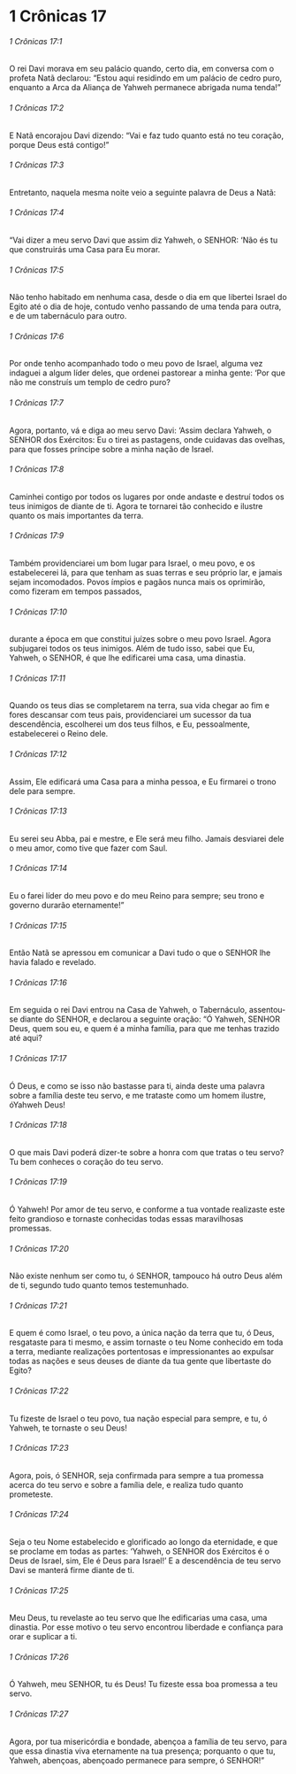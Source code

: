 # 1 Crônicas 17

###### 1 Crônicas 17:1

O rei Davi morava em seu palácio quando, certo dia, em conversa com o profeta Natã declarou: “Estou aqui residindo em um palácio de cedro puro, enquanto a Arca da Aliança de Yahweh permanece abrigada numa tenda!”

###### 1 Crônicas 17:2

E Natã encorajou Davi dizendo: “Vai e faz tudo quanto está no teu coração, porque Deus está contigo!”

###### 1 Crônicas 17:3

Entretanto, naquela mesma noite veio a seguinte palavra de Deus a Natã:

###### 1 Crônicas 17:4

“Vai dizer a meu servo Davi que assim diz Yahweh, o SENHOR: ‘Não és tu que construirás uma Casa para Eu morar.

###### 1 Crônicas 17:5

Não tenho habitado em nenhuma casa, desde o dia em que libertei Israel do Egito até o dia de hoje, contudo venho passando de uma tenda para outra, e de um tabernáculo para outro.

###### 1 Crônicas 17:6

Por onde tenho acompanhado todo o meu povo de Israel, alguma vez indaguei a algum líder deles, que ordenei pastorear a minha gente: ‘Por que não me construís um templo de cedro puro?

###### 1 Crônicas 17:7

Agora, portanto, vá e diga ao meu servo Davi: ‘Assim declara Yahweh, o SENHOR dos Exércitos: Eu o tirei as pastagens, onde cuidavas das ovelhas, para que fosses príncipe sobre a minha nação de Israel.

###### 1 Crônicas 17:8

Caminhei contigo por todos os lugares por onde andaste e destruí todos os teus inimigos de diante de ti. Agora te tornarei tão conhecido e ilustre quanto os mais importantes da terra.

###### 1 Crônicas 17:9

Também providenciarei um bom lugar para Israel, o meu povo, e os estabelecerei lá, para que tenham as suas terras e seu próprio lar, e jamais sejam incomodados. Povos ímpios e pagãos nunca mais os oprimirão, como fizeram em tempos passados,

###### 1 Crônicas 17:10

durante a época em que constitui juízes sobre o meu povo Israel. Agora subjugarei todos os teus inimigos. Além de tudo isso, sabei que Eu, Yahweh, o SENHOR, é que lhe edificarei uma casa, uma dinastia.

###### 1 Crônicas 17:11

Quando os teus dias se completarem na terra, sua vida chegar ao fim e fores descansar com teus pais, providenciarei um sucessor da tua descendência, escolherei um dos teus filhos, e Eu, pessoalmente, estabelecerei o Reino dele.

###### 1 Crônicas 17:12

Assim, Ele edificará uma Casa para a minha pessoa, e Eu firmarei o trono dele para sempre.

###### 1 Crônicas 17:13

Eu serei seu Abba, pai e mestre, e Ele será meu filho. Jamais desviarei dele o meu amor, como tive que fazer com Saul.

###### 1 Crônicas 17:14

Eu o farei líder do meu povo e do meu Reino para sempre; seu trono e governo durarão eternamente!”

###### 1 Crônicas 17:15

Então Natã se apressou em comunicar a Davi tudo o que o SENHOR lhe havia falado e revelado.

###### 1 Crônicas 17:16

Em seguida o rei Davi entrou na Casa de Yahweh, o Tabernáculo, assentou-se diante do SENHOR, e declarou a seguinte oração: “Ó Yahweh, SENHOR Deus, quem sou eu, e quem é a minha família, para que me tenhas trazido até aqui?

###### 1 Crônicas 17:17

Ó Deus, e como se isso não bastasse para ti, ainda deste uma palavra sobre a família deste teu servo, e me trataste como um homem ilustre, óYahweh Deus!

###### 1 Crônicas 17:18

O que mais Davi poderá dizer-te sobre a honra com que tratas o teu servo? Tu bem conheces o coração do teu servo.

###### 1 Crônicas 17:19

Ó Yahweh! Por amor de teu servo, e conforme a tua vontade realizaste este feito grandioso e tornaste conhecidas todas essas maravilhosas promessas.

###### 1 Crônicas 17:20

Não existe nenhum ser como tu, ó SENHOR, tampouco há outro Deus além de ti, segundo tudo quanto temos testemunhado.

###### 1 Crônicas 17:21

E quem é como Israel, o teu povo, a única nação da terra que tu, ó Deus, resgataste para ti mesmo, e assim tornaste o teu Nome conhecido em toda a terra, mediante realizações portentosas e impressionantes ao expulsar todas as nações e seus deuses de diante da tua gente que libertaste do Egito?

###### 1 Crônicas 17:22

Tu fizeste de Israel o teu povo, tua nação especial para sempre, e tu, ó Yahweh, te tornaste o seu Deus!

###### 1 Crônicas 17:23

Agora, pois, ó SENHOR, seja confirmada para sempre a tua promessa acerca do teu servo e sobre a família dele, e realiza tudo quanto prometeste.

###### 1 Crônicas 17:24

Seja o teu Nome estabelecido e glorificado ao longo da eternidade, e que se proclame em todas as partes: ‘Yahweh, o SENHOR dos Exércitos é o Deus de Israel, sim, Ele é Deus para Israel!’ E a descendência de teu servo Davi se manterá firme diante de ti.

###### 1 Crônicas 17:25

Meu Deus, tu revelaste ao teu servo que lhe edificarias uma casa, uma dinastia. Por esse motivo o teu servo encontrou liberdade e confiança para orar e suplicar a ti.

###### 1 Crônicas 17:26

Ó Yahweh, meu SENHOR, tu és Deus! Tu fizeste essa boa promessa a teu servo.

###### 1 Crônicas 17:27

Agora, por tua misericórdia e bondade, abençoa a família de teu servo, para que essa dinastia viva eternamente na tua presença; porquanto o que tu, Yahweh, abençoas, abençoado permanece para sempre, ó SENHOR!”

